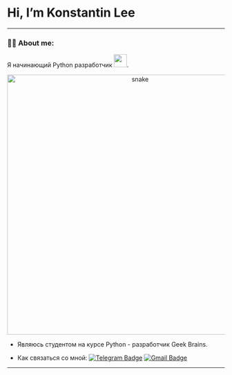 
#  Hi, I’m Konstantin Lee

---


### :man_technologist: About me:

Я начинающий Python разработчик <img src="https://media.giphy.com/media/WUlplcMpOCEmTGBtBW/giphy.gif" width="30px">.

<p align="center">
 <img width="600" src="assets/github-snake.svg" alt="snake"/>
</p>


- Являюсь студентом на курсе Python - разработчик Geek Brains.

- Как связаться со мной: [![Telegram Badge](https://img.shields.io/badge/-Kontantin_Lee-blue?style=flat&logo=Telegram&logoColor=white)](https://t.me/Klee020) [![Gmail Badge](https://img.shields.io/badge/-Gmail-red?style=flat&logo=Gmail&logoColor=white)](mailto:kleeuz@gmail.com)

---

<!---
klee0220/klee0220 is a ✨ special ✨ repository because its `README.md` (this file) appears on your GitHub profile.
You can click the Preview link to take a look at your changes.
--->
